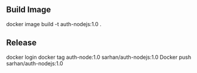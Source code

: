 ## Build Image
docker image build -t auth-nodejs:1.0 .

## Release
docker login
docker tag auth-node:1.0 sarhan/auth-nodejs:1.0
Docker push sarhan/auth-nodejs:1.0

